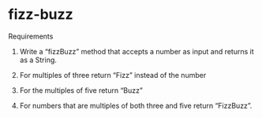 # fizz-buzz

Requirements

1. Write a “fizzBuzz” method that accepts a number as input and returns it as a String.

2. For multiples of three return “Fizz” instead of the number

3. For the multiples of five return “Buzz”

4. For numbers that are multiples of both three and five return “FizzBuzz”.
